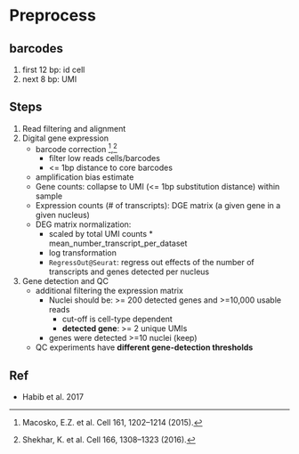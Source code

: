 # Preprocess 
## barcodes
1. first 12 bp: id cell
2. next 8 bp: UMI 

## Steps 

1. Read filtering and alignment 
2. Digital gene expression 
   * barcode correction [^1],[^2]
	 * filter low reads cells/barcodes
     * <= 1bp distance to core barcodes
   * amplification bias estimate 
   * Gene counts: collapse to UMI (<= 1bp substitution distance) within sample 
   * Expression counts (# of transcripts): DGE matrix (a given gene in a given nucleus) 
   * DEG matrix normalization:
	 * scaled by total  UMI counts * mean_number_transcript_per_dataset
	 * log transformation 
	 * `RegressOut@Seurat`: regress out effects of the number of transcripts and genes detected per nucleus 
3. Gene detection and QC 
   * additional filtering the expression matrix 
	 * Nuclei should be: >= 200 detected genes and >=10,000 usable reads 
	   * cut-off is cell-type dependent 
	   * **detected gene**: >= 2 unique UMIs 
	 *  genes were detected >=10 nuclei (keep) 
   * QC experiments have **different gene-detection thresholds**

## Ref
* Habib et al. 2017 

[^1]: Macosko, E.Z. et al. Cell 161, 1202–1214 (2015).
[^2]: Shekhar, K. et al. Cell 166, 1308–1323 (2016).

